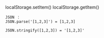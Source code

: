 
   localStorage.setItem()
    localStorage.getItem()


    JSON ：
    JSON.parse('[1,2,3]') = [1,2,3]

    JSON.stringify([1,2,3]) = '[1,2,3]'